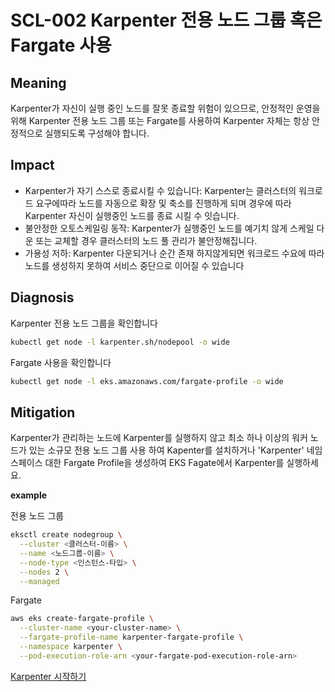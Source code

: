 # SCL-002 Karpenter 전용 노드 그룹 혹은 Fargate 사용

## Meaning
Karpenter가 자신이 실행 중인 노드를 잘못 종료할 위험이 있으므로, 안정적인 운영을 위해 Karpenter 전용 노드 그룹 또는 Fargate를 사용하여 Karpenter 자체는 항상 안정적으로 실행되도록 구성해야 합니다.

## Impact
- Karpenter가 자기 스스로 종료시킬 수 있습니다: Karpenter는 클러스터의 워크로드 요구에따라 노드를 자동으로 확장 및 축소를 진행하게 되며 경우에 따라 Karpenter 자신이 실행중인 노드를 종료 시킬 수 잇습니다.
- 불안정한 오토스케일링 동작: Karpenter가 실행중인 노드를 예기치 않게 스케일 다운 또는 교체할 경우 클러스터의 노드 풀 관리가 불안정해집니다.
- 가용성 저하: Karpenter 다운되거나 순간 존재 하지않게되면 워크로드 수요에 따라 노드를 생성하지 못하여 서비스 중단으로 이어질 수 있습니다

## Diagnosis
Karpenter 전용 노드 그룹을 확인합니다
```bash
kubectl get node -l karpenter.sh/nodepool -o wide
```
Fargate 사용을 확인합니다

```bash
kubectl get node -l eks.amazonaws.com/fargate-profile -o wide
```

## Mitigation
Karpenter가 관리하는 노드에 Karpenter를 실행하지 않고 최소 하나 이상의 워커 노드가 있는 소규모 전용 노드 그룹 사용 하여 Kapenter를 설치하거나 'Karpenter' 네임스페이스 대한 Fargate Profile을 생성하여 EKS Fagate에서 Karpenter를 실행하세요.

**example**

전용 노드 그룹
```bash
eksctl create nodegroup \
  --cluster <클러스터-이름> \
  --name <노드그룹-이름> \
  --node-type <인스턴스-타입> \
  --nodes 2 \
  --managed
```
Fargate

```bash
aws eks create-fargate-profile \
  --cluster-name <your-cluster-name> \
  --fargate-profile-name karpenter-fargate-profile \
  --namespace karpenter \
  --pod-execution-role-arn <your-fargate-pod-execution-role-arn>
```

[Karpenter 시작하기](https://karpenter.sh/docs/getting-started/)